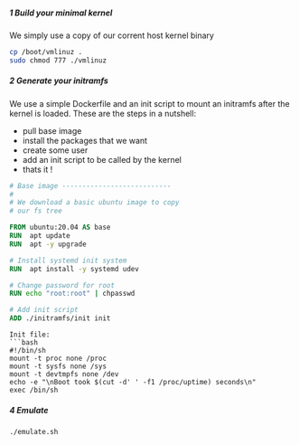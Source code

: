 ##### 1 Build your minimal kernel
We simply use a copy of our corrent host kernel binary
```bash
cp /boot/vmlinuz .
sudo chmod 777 ./vmlinuz
```
##### 2 Generate your initramfs
We use a simple Dockerfile and an init script to mount an initramfs after the kernel is loaded. These are the steps in a nutshell:
- pull base image
- install the packages that we want
- create some user
- add an init script to be called by the kernel
- thats it !

```Dockerfile
# Base image ---------------------------
# 
# We download a basic ubuntu image to copy
# our fs tree 

FROM ubuntu:20.04 AS base
RUN  apt update 
RUN  apt -y upgrade 

# Install systemd init system
RUN  apt install -y systemd udev

# Change password for root
RUN echo "root:root" | chpasswd

# Add init script
ADD ./initramfs/init init
```
```
Init file:
```bash
#!/bin/sh
mount -t proc none /proc
mount -t sysfs none /sys
mount -t devtmpfs none /dev
echo -e "\nBoot took $(cut -d' ' -f1 /proc/uptime) seconds\n"
exec /bin/sh
```

##### 4 Emulate
```bash
./emulate.sh
```


